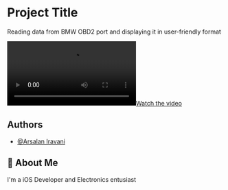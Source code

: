# Project Title

Reading data from BMW OBD2 port and displaying it in user-friendly format


[![Watch the video](rpm.mp4)](rpm.mp4)

## Authors

- [@Arsalan Iravani](https://www.linkedin.com/in/airavani/)

## 🚀 About Me

I'm a iOS Developer and Electronics entusiast
